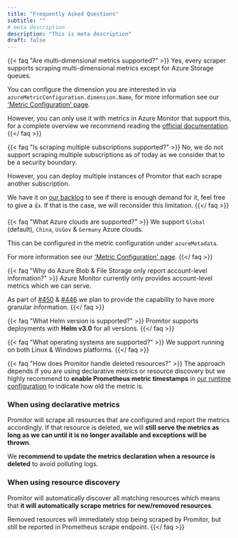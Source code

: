 ```yaml
---
title: "Frequently Asked Questions"
subtitle: ""
# meta description
description: "This is meta description"
draft: false
---
```



{{< faq "Are multi-dimensional metrics supported?" >}}
Yes, every scraper supports scraping multi-dimensional metrics except for
Azure Storage queues.

You can configure the dimension you are interested in via
`azureMetricConfiguration.dimension.Name`, for more information see
our ['Metric Configuration' page](/configuration/v1.x/metrics/#metrics).

However, you can only use it with metrics in Azure Monitor that support this,
for a complete overview we recommend reading the
[official documentation](https://docs.microsoft.com/en-us/azure/azure-monitor/platform/metrics-supported).
{{</ faq >}}

{{< faq "Is scraping multiple subscriptions supported?" >}}
No, we do not support scraping multiple subscriptions as of today as we consider that to be a security boundary.

However, you can deploy multiple instances of Promitor that each scrape another subscription.

We have it on [our backlog](https://github.com/tomkerkhove/promitor/issues/761) to see if there is
 enough demand for it, feel free to give a :+1:. If that is the case, we will reconsider this limitation.
{{</ faq >}}

{{< faq "What Azure clouds are supported?" >}}
We support `Global` (default), `China`, `UsGov` & `Germany` Azure clouds.

This can be configured in the metric configuration under `azureMetadata`.

For more information see our ['Metric Configuration' page](https://promitor.io/configuration/v2.x/metrics/#metrics).
{{</ faq >}}

{{< faq "Why do Azure Blob & File Storage only report account-level information?" >}}
Azure Monitor currently only provides account-level metrics which we can serve.

As part of [#450](https://github.com/tomkerkhove/promitor/issues/450) &
 [#446](https://github.com/tomkerkhove/promitor/issues/446) we plan to provide the capability to have more granular information.
{{</ faq >}}

{{< faq "What Helm version is supported?" >}}
Promitor supports deployments with **Helm v3.0** for all versions.
{{</ faq >}}

{{< faq "What operating systems are supported?" >}}
We support running on both Linux & Windows platforms.
{{</ faq >}}

{{< faq "How does Promitor handle deleted resources?" >}}
The approach depends if you are using declarative metrics or resource discovery but we highly recommend to
 **enable Prometheus metric timestamps** in [our runtime configuration](/configuration/v2.x/runtime/scraper/#prometheus-scraping-endpoint)
  to indicate how old the metric is.

### When using declarative metrics

Promitor will scrape all resources that are configured and report the metrics accordingly. If that resource is deleted,
 we will **still serve the metrics as long as we can until it is no longer available and exceptions will be thrown**.

We **recommend to update the metrics declaration when a resource is deleted** to avoid polluting logs.

### When using resource discovery

Promitor will automatically discover all matching resources which means that **it will automatically scrape metrics for
 new/removed resources**.

Removed resources will immediately stop being scraped by Promitor, but still be reported in Prometheus scrape endpoint.
{{</ faq >}}